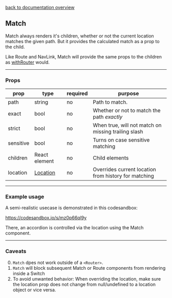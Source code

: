 [back to documentation overview](../readme.md)

## Match

Match always renders it's children, whether or not the current location matches the given path. But it provides the calculated match as a prop to the child.

Like Route and NavLink, Match will provide the same props to the children as [withRouter](../functions/withRouter) would.

---

### Props

| prop      | type          | required | purpose |
|-----------|---------------|----------|---------|
| path      | string        | no       | Path to match.
| exact     | bool          | no       | Whether or not to match the path *exactly*
| strict    | bool          | no       | When true, will not match on missing trailing slash
| sensitive | bool          | no       | Turns on case sensitive matching
| children  | React element | no       | Child elements
| location  | [Location](../types/Location.md)| no       | Overrides current location from history for matching

---

### Example usage

A semi-realistic usecase is demonstrated in this codesandbox:

https://codesandbox.io/s/mz0p66ql9y

There, an accordion is controlled via the location using the Match component.

---

### Caveats

0. ```Match``` dpes not work outside of a ```<Router>```.
1. ```Match``` will block subsequent Match or Route components from rendering inside a Switch
2. To avoid unwanted behavior: When overriding the location, make sure the location prop does not change from null/undefined to a location object or vice versa. 